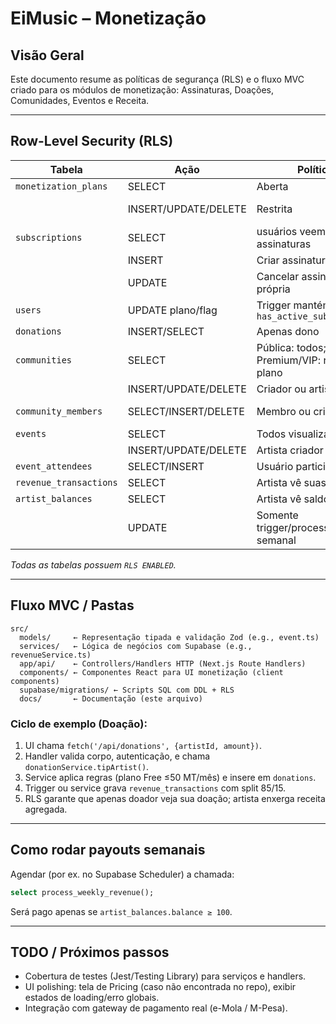 # EiMusic – Monetização

## Visão Geral
Este documento resume as políticas de segurança (RLS) e o fluxo MVC criado para os módulos de monetização: Assinaturas, Doações, Comunidades, Eventos e Receita.

---
## Row-Level Security (RLS)
| Tabela | Ação | Política | Papel / Condição |
|--------|-------|----------|------------------|
| `monetization_plans` | SELECT | Aberta | Qualquer usuário |
|  | INSERT/UPDATE/DELETE | Restrita | Somente `role = service_role` (admin) |
| `subscriptions` | SELECT | usuários veem suas assinaturas | `user_id = auth.uid()` |
|  | INSERT | Criar assinatura própria | `user_id = auth.uid()` |
|  | UPDATE | Cancelar assinatura própria | `user_id = auth.uid()` |
| `users` | UPDATE plano/flag | Trigger mantém `has_active_subscription` | executado por função |
| `donations` | INSERT/SELECT | Apenas dono | `user_id = auth.uid()` |
| `communities` | SELECT | Pública: todos; Premium/VIP: requer plano | teste via view `current_user_plan()` |
|  | INSERT/UPDATE/DELETE | Criador ou artista dono | `creator_id = auth.uid()` |
| `community_members` | SELECT/INSERT/DELETE | Membro ou criador | `user_id = auth.uid()` OR ref via community |
| `events` | SELECT | Todos visualizam | (pago controlado no app) |
|  | INSERT/UPDATE/DELETE | Artista criador | `artist_id = auth.uid()` |
| `event_attendees` | SELECT/INSERT | Usuário participante | `user_id = auth.uid()` |
| `revenue_transactions` | SELECT | Artista vê suas receitas | `artist_id = auth.uid()` |
| `artist_balances` | SELECT | Artista vê saldo | `artist_id = auth.uid()` |
|  | UPDATE | Somente trigger/processo semanal | função `process_weekly_revenue()` |

*Todas as tabelas possuem `RLS ENABLED`.*

---
## Fluxo MVC / Pastas
```
src/
  models/     ← Representação tipada e validação Zod (e.g., event.ts)
  services/   ← Lógica de negócios com Supabase (e.g., revenueService.ts)
  app/api/    ← Controllers/Handlers HTTP (Next.js Route Handlers)
  components/ ← Componentes React para UI monetização (client components)
  supabase/migrations/ ← Scripts SQL com DDL + RLS
  docs/       ← Documentação (este arquivo)
```

### Ciclo de exemplo (Doação):
1. UI chama `fetch('/api/donations', {artistId, amount})`.
2. Handler valida corpo, autenticação, e chama `donationService.tipArtist()`.
3. Service aplica regras (plano Free ≤50 MT/mês) e insere em `donations`.
4. Trigger ou service grava `revenue_transactions` com split 85/15.
5. RLS garante que apenas doador veja sua doação; artista enxerga receita agregada.

---
## Como rodar payouts semanais
Agendar (por ex. no Supabase Scheduler) a chamada:
```sql
select process_weekly_revenue();
```
Será pago apenas se `artist_balances.balance ≥ 100`.

---
## TODO / Próximos passos
- Cobertura de testes (Jest/Testing Library) para serviços e handlers.
- UI polishing: tela de Pricing (caso não encontrada no repo), exibir estados de loading/erro globais.
- Integração com gateway de pagamento real (e-Mola / M-Pesa).
